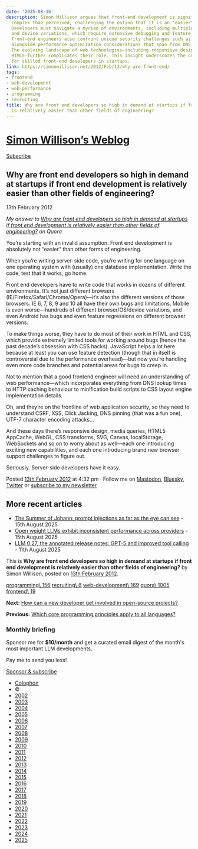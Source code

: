 ```yaml
---
date: '2025-08-16'
description: Simon Willison argues that front-end development is significantly more
  complex than perceived, challenging the notion that it is an "easier" discipline.
  Developers must navigate a myriad of environments, including multiple browser versions
  and device variations, which require extensive debugging and feature detection strategies.
  Front-end engineers also confront unique security challenges such as CSRF and XSS,
  alongside performance optimization considerations that span from DNS to caching.
  The evolving landscape of web technologies—including responsive design, WebGL, and
  HTML5—further complicates their role. This insight underscores the critical need
  for skilled front-end developers in startups.
link: https://simonwillison.net/2012/Feb/13/why-are-front-end/
tags:
- frontend
- web-development
- web-performance
- programming
- recruiting
title: Why are front end developers so high in demand at startups if front end development
  is relatively easier than other fields of engineering?
---
```


# [Simon Willison’s Weblog](https://simonwillison.net/)

[Subscribe](https://simonwillison.net/about/#subscribe)

## Why are front end developers so high in demand at startups if front end development is relatively easier than other fields of engineering?

13th February 2012

_My answer to [Why are front end developers so high in demand at startups if front end development is relatively easier than other fields of engineering?](https://www.quora.com/Why-are-front-end-developers-so-high-in-demand-at-startups-if-front-end-development-is-relatively-easier-than-other-fields-of-engineering/answer/Simon-Willison) on Quora_

You’re starting with an invalid assumption. Front end development is absolutely not “easier” than other forms of engineering.

When you’re writing server-side code, you’re writing for one language on one operating system with (usually) one database implementation. Write the code, test that it works, go home.

Front end developers have to write code that works in dozens of different environments. It’s not just different browsers (IE/Firefox/Safari/Chrome/Opera)—it’s also the different versions of those browsers. IE 6, 7, 8, 9 and 10 all have their own bugs and limitations. Mobile is even worse—hundreds of different browser/OS/device variations, and even Android has bugs and even feature regressions on different browser versions.

To make things worse, they have to do most of their work in HTML and CSS, which provide extremely limited tools for working around bugs (hence the past decade’s obsession with CSS hacks). JavaScript helps a lot here because at least you can use feature detection (though that in itself is controversial due to the performance overhead)—but now you’re handling even more code branches and potential areas for bugs to creep in.

Not to mention that a good frontend engineer will need an understanding of web performance—which incorporates everything from DNS lookup times to HTTP caching behaviour to minification build scripts to CSS layout engine implementation details.

Oh, and they’re on the frontline of web application security, so they need to understand CSRF, XSS, Click Jacking, DNS pinning (that was a fun one), UTF-7 character encoding attacks...

And these days there’s responsive design, media queries, HTML5 AppCache, WebGL, CSS transforms, SVG, Canvas, localStorage, WebSockets and so on to worry about as well—each one introducing exciting new capabilities, and each one introducing brand new browser support challenges to figure out.

Seriously. Server-side developers have it easy.

Posted [13th February 2012](https://simonwillison.net/2012/Feb/13/) at 4:32 pm · Follow me on [Mastodon](https://fedi.simonwillison.net/@simon), [Bluesky](https://bsky.app/profile/simonwillison.net), [Twitter](https://twitter.com/simonw) or [subscribe to my newsletter](https://simonwillison.net/about/#subscribe)

## More recent articles

- [The Summer of Johann: prompt injections as far as the eye can see](https://simonwillison.net/2025/Aug/15/the-summer-of-johann/) \- 15th August 2025
- [Open weight LLMs exhibit inconsistent performance across providers](https://simonwillison.net/2025/Aug/15/inconsistent-performance/) \- 15th August 2025
- [LLM 0.27, the annotated release notes: GPT-5 and improved tool calling](https://simonwillison.net/2025/Aug/11/llm-027/) \- 11th August 2025

This is **Why are front end developers so high in demand at startups if front end development is relatively easier than other fields of engineering?** by Simon Willison, posted on [13th February 2012](https://simonwillison.net/2012/Feb/13/).

[programming\\
156](https://simonwillison.net/tags/programming/) [recruiting\\
8](https://simonwillison.net/tags/recruiting/) [web-development\\
169](https://simonwillison.net/tags/web-development/) [quora\\
1005](https://simonwillison.net/tags/quora/) [frontend\\
19](https://simonwillison.net/tags/frontend/)

**Next:** [How can a new developer get involved in open-source projects?](https://simonwillison.net/2012/Feb/14/how-can-a-new/)

**Previous:** [Which core programming principles apply to all languages?](https://simonwillison.net/2012/Feb/13/which-core-programming-principles/)

### Monthly briefing

Sponsor me for **$10/month** and get a curated email digest of the month's most important LLM developments.


Pay me to send you less!


[Sponsor & subscribe](https://github.com/sponsors/simonw/)

- [Colophon](https://simonwillison.net/about/#about-site)
- ©
- [2002](https://simonwillison.net/2002/)
- [2003](https://simonwillison.net/2003/)
- [2004](https://simonwillison.net/2004/)
- [2005](https://simonwillison.net/2005/)
- [2006](https://simonwillison.net/2006/)
- [2007](https://simonwillison.net/2007/)
- [2008](https://simonwillison.net/2008/)
- [2009](https://simonwillison.net/2009/)
- [2010](https://simonwillison.net/2010/)
- [2011](https://simonwillison.net/2011/)
- [2012](https://simonwillison.net/2012/)
- [2013](https://simonwillison.net/2013/)
- [2014](https://simonwillison.net/2014/)
- [2015](https://simonwillison.net/2015/)
- [2016](https://simonwillison.net/2016/)
- [2017](https://simonwillison.net/2017/)
- [2018](https://simonwillison.net/2018/)
- [2019](https://simonwillison.net/2019/)
- [2020](https://simonwillison.net/2020/)
- [2021](https://simonwillison.net/2021/)
- [2022](https://simonwillison.net/2022/)
- [2023](https://simonwillison.net/2023/)
- [2024](https://simonwillison.net/2024/)
- [2025](https://simonwillison.net/2025/)
